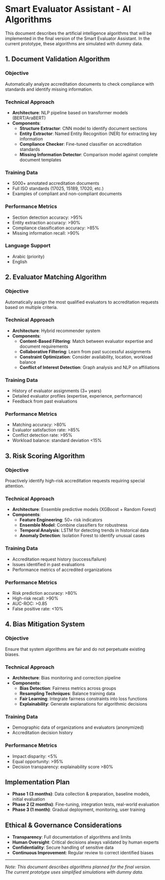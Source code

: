# Smart Evaluator Assistant - AI Algorithms

This document describes the artificial intelligence algorithms that will be implemented in the final version of the Smart Evaluator Assistant. In the current prototype, these algorithms are simulated with dummy data.

## 1. Document Validation Algorithm

### Objective
Automatically analyze accreditation documents to check compliance with standards and identify missing information.

### Technical Approach
- **Architecture**: NLP pipeline based on transformer models (BERT/AraBERT)
- **Components**:
  - **Structure Extractor**: CNN model to identify document sections
  - **Entity Extractor**: Named Entity Recognition (NER) for extracting key information
  - **Compliance Checker**: Fine-tuned classifier on accreditation standards
  - **Missing Information Detector**: Comparison model against complete document templates

### Training Data
- 5000+ annotated accreditation documents
- Full ISO standards (17025, 15189, 17020, etc.)
- Examples of compliant and non-compliant documents

### Performance Metrics
- Section detection accuracy: >95%
- Entity extraction accuracy: >90%
- Compliance classification accuracy: >85%
- Missing information recall: >90%

### Language Support
- Arabic (priority)
- English

## 2. Evaluator Matching Algorithm

### Objective
Automatically assign the most qualified evaluators to accreditation requests based on multiple criteria.

### Technical Approach
- **Architecture**: Hybrid recommender system
- **Components**:
  - **Content-Based Filtering**: Match between evaluator expertise and document requirements
  - **Collaborative Filtering**: Learn from past successful assignments
  - **Constraint Optimization**: Consider availability, location, workload balance
  - **Conflict of Interest Detection**: Graph analysis and NLP on affiliations

### Training Data
- History of evaluator assignments (3+ years)
- Detailed evaluator profiles (expertise, experience, performance)
- Feedback from past evaluations

### Performance Metrics
- Matching accuracy: >80%
- Evaluator satisfaction rate: >85%
- Conflict detection rate: >95%
- Workload balance: standard deviation <15%

## 3. Risk Scoring Algorithm

### Objective
Proactively identify high-risk accreditation requests requiring special attention.

### Technical Approach
- **Architecture**: Ensemble predictive models (XGBoost + Random Forest)
- **Components**:
  - **Feature Engineering**: 50+ risk indicators
  - **Ensemble Model**: Combine classifiers for robustness
  - **Temporal Analysis**: LSTM for detecting trends in historical data
  - **Anomaly Detection**: Isolation Forest to identify unusual cases

### Training Data
- Accreditation request history (success/failure)
- Issues identified in past evaluations
- Performance metrics of accredited organizations

### Performance Metrics
- Risk prediction accuracy: >80%
- High-risk recall: >90%
- AUC-ROC: >0.85
- False positive rate: <10%

## 4. Bias Mitigation System

### Objective
Ensure that system algorithms are fair and do not perpetuate existing biases.

### Technical Approach
- **Architecture**: Bias monitoring and correction pipeline
- **Components**:
  - **Bias Detection**: Fairness metrics across groups
  - **Resampling Techniques**: Balance training data
  - **Fair Learning**: Integrate fairness constraints into loss functions
  - **Explainability**: Generate explanations for algorithmic decisions

### Training Data
- Demographic data of organizations and evaluators (anonymized)
- Accreditation decision history

### Performance Metrics
- Impact disparity: <5%
- Equal opportunity: >95%
- Decision transparency: explainability score >80%

## Implementation Plan

- **Phase 1 (3 months)**: Data collection & preparation, baseline models, initial evaluation  
- **Phase 2 (2 months)**: Fine-tuning, integration tests, real-world evaluation  
- **Phase 3 (1 month)**: Gradual deployment, monitoring, user training  

## Ethical & Governance Considerations

- **Transparency**: Full documentation of algorithms and limits  
- **Human Oversight**: Critical decisions always validated by human experts  
- **Confidentiality**: Secure handling of sensitive data  
- **Continuous Improvement**: Regular review to correct identified biases  

---
*Note: This document describes algorithms planned for the final version. The current prototype uses simplified simulations with dummy data.*
